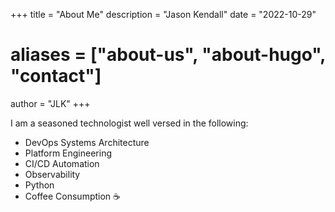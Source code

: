+++
title = "About Me"
description = "Jason Kendall"
date = "2022-10-29"
# aliases = ["about-us", "about-hugo", "contact"]
author = "JLK"
+++

I am a seasoned technologist well versed in the following:

* DevOps Systems Architecture   
* Platform Engineering   
* CI/CD Automation   
* Observability   
* Python     
* Coffee Consumption ☕